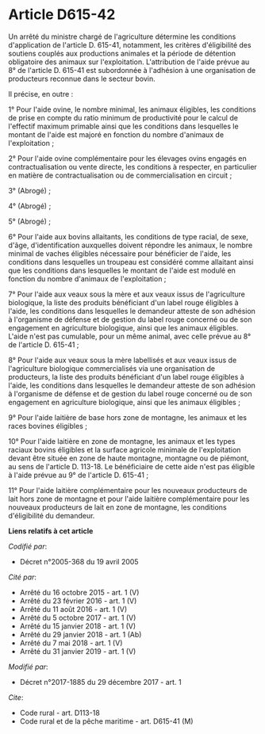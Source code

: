 # Article D615-42

Un arrêté du ministre chargé de l'agriculture détermine les conditions d'application de l'article D. 615-41, notamment, les
critères d'éligibilité des soutiens couplés aux productions animales et la période de détention obligatoire des animaux sur
l'exploitation. L'attribution de l'aide prévue au 8° de l'article D. 615-41 est subordonnée à l'adhésion à une organisation
de producteurs reconnue dans le secteur bovin.

Il précise, en outre :

1° Pour l'aide ovine, le nombre minimal, les animaux éligibles, les conditions de prise en compte du ratio minimum de
productivité pour le calcul de l'effectif maximum primable ainsi que les conditions dans lesquelles le montant de l'aide est
majoré en fonction du nombre d'animaux de l'exploitation ;

2° Pour l'aide ovine complémentaire pour les élevages ovins engagés en contractualisation ou vente directe, les conditions à
respecter, en particulier en matière de contractualisation ou de commercialisation en circuit ;

3° (Abrogé) ;

4° (Abrogé) ;

5° (Abrogé) ;

6° Pour l'aide aux bovins allaitants, les conditions de type racial, de sexe, d'âge, d'identification auxquelles doivent
répondre les animaux, le nombre minimal de vaches éligibles nécessaire pour bénéficier de l'aide, les conditions dans
lesquelles un troupeau est considéré comme allaitant ainsi que les conditions dans lesquelles le montant de l'aide est modulé
en fonction du nombre d'animaux de l'exploitation ;

7° Pour l'aide aux veaux sous la mère et aux veaux issus de l'agriculture biologique, la liste des produits bénéficiant d'un
label rouge éligibles à l'aide, les conditions dans lesquelles le demandeur atteste de son adhésion à l'organisme de défense
et de gestion du label rouge concerné ou de son engagement en agriculture biologique, ainsi que les animaux éligibles. L'aide
n'est pas cumulable, pour un même animal, avec celle prévue au 8° de l'article D. 615-41 ;

8° Pour l'aide aux veaux sous la mère labellisés et aux veaux issus de l'agriculture biologique commercialisés via une
organisation de producteurs, la liste des produits bénéficiant d'un label rouge éligibles à l'aide, les conditions dans
lesquelles le demandeur atteste de son adhésion à l'organisme de défense et de gestion du label rouge concerné ou de son
engagement en agriculture biologique, ainsi que les animaux éligibles ;

9° Pour l'aide laitière de base hors zone de montagne, les animaux et les races bovines éligibles ;

10° Pour l'aide laitière en zone de montagne, les animaux et les types raciaux bovins éligibles et la surface agricole
minimale de l'exploitation devant être située en zone de haute montagne, montagne ou de piémont, au sens de l'article D.
113-18. Le bénéficiaire de cette aide n'est pas éligible à l'aide prévue au 9° de l'article D. 615-41 ;

11° Pour l'aide laitière complémentaire pour les nouveaux producteurs de lait hors zone de montagne et pour l'aide laitière
complémentaire pour les nouveaux producteurs de lait en zone de montagne, les conditions d'éligibilité du demandeur.

**Liens relatifs à cet article**

_Codifié par_:

  - Décret n°2005-368 du 19 avril 2005

_Cité par_:

  - Arrêté du 16 octobre 2015 - art. 1 (V)
  - Arrêté du 23 février 2016 - art. 1 (V)
  - Arrêté du 11 août 2016 - art. 1 (V)
  - Arrêté du 5 octobre 2017 - art. 1 (V)
  - Arrêté du 15 janvier 2018 - art. 1 (V)
  - Arrêté du 29 janvier 2018 - art. 1 (Ab)
  - Arrêté du 7 mai 2018 - art. 1 (V)
  - Arrêté du 31 janvier 2019 - art. 1 (V)

_Modifié par_:

  - Décret n°2017-1885 du 29 décembre 2017 - art. 1

_Cite_:

  - Code rural - art. D113-18
  - Code rural et de la pêche maritime - art. D615-41 (M)
